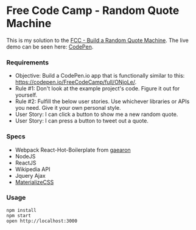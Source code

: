 Free Code Camp - Random Quote Machine
=====================

This is my solution to the [FCC - Build a Random Quote Machine](https://www.freecodecamp.com/challenges/build-a-random-quote-machine).
The live demo can be seen here: [CodePen](https://codepen.io/Neoplatonist/pen/NrNQMa).

### Requirements
* Objective: Build a CodePen.io app that is functionally similar to this: https://codepen.io/FreeCodeCamp/full/ONjoLe/.
* Rule #1: Don't look at the example project's code. Figure it out for yourself.
* Rule #2: Fulfill the below user stories. Use whichever libraries or APIs you need. Give it your own personal style.
* User Story: I can click a button to show me a new random quote.
* User Story: I can press a button to tweet out a quote.


### Specs

* Webpack React-Hot-Boilerplate from [gaearon](https://github.com/gaearon/react-hot-boilerplate)
* NodeJS
* ReactJS
* Wikipedia API
* Jquery Ajax
* [MaterializeCSS](http://materializecss.com)

### Usage

```
npm install
npm start
open http://localhost:3000
```
